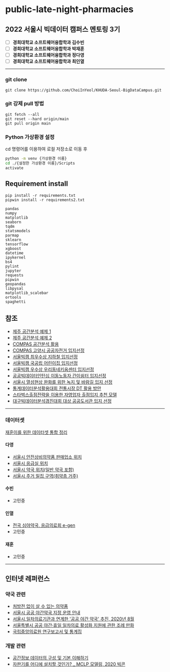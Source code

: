 # public-late-night-pharmacies

## 2022 서울시 빅데이터 캠퍼스 멘토링 3기

- [ ] **경희대학교 소프트웨어융합학과 김수빈**
- [ ] **경희대학교 소프트웨어융합학과 박재훈**
- [ ] **경희대학교 소프트웨어융합학과 정다영**
- [ ] **경희대학교 소프트웨어융합학과 최인열**

---

### git clone

```git
git clone https://github.com/ChoiInYeol/KHUDA-Seoul-BigDataCampus.git
```

### git 강제 pull 방법

```git
git fetch --all
git reset --hard origin/main
git pull origin main
```

### Python 가상환경 설정

cd 명령어를 이용하여 로컬 저장소로 이동 후

```bash
python -m venv {가상환경 이름}
cd ./{설정한 가상환경 이름}/Scripts
activate
```

## Requirement install

```shell
pip install -r requirements.txt
pipwin install -r requirements2.txt
```

```plain text
pandas
numpy
matplotlib
seaborn
tqdm
statsmodels
parmap
sklearn
tensorflow
xgboost
datetime
ipykernel
bs4
pylint
jupyter
requests
pipwin
geopandas
libpysal
matplotlib_scalebar
ortools
spaghetti
```

## 참조

- [제주 공간분석 예제 1](colab.research.google.com/drive/1GCGwWWrgXB6RupXQC1ZUvjM7Oq8rKM9U?usp=sharing)
- [제주 공간분석 예제 2](github.com/Hwan-I/Dacon_Analyze_Jejuspace)
- [COMPAS 공간분석 활용](compas.lh.or.kr/gis?pageIndex=1&pageSize=10&searchText=&searchKey=both)
- [COMPAS 고양시 공공자전거 입지선정](github.com/wansook0316/GoyangCityOptimalBicycleStationSuggestion)
- [서울빅캠 최우수상 지하철 입지선정](https://github.com/panghyuk/BigdataCampus)
- [서울빅캠 국공립 어린이집 입지선정](https://github.com/heejinADP/Seoul_Bigdata_Competition)
- [서울빅캠 우수상 우리동네키움센터 입지선정](https://github.com/jyshin0926/BigDataCampusContest)
- [공공빅데이터인턴십 이동노동자 간이쉼터 입지선정](https://github.com/DonghyunAnn/Gbig-Hackathon)
- [서울시 열섬현상 완화를 위한 녹지 및 바람길 입지 선정](https://github.com/nseunghee97/heat_island_seoul)
- [통계데이터분석활용대회 전통시장 DT 활용 방안](https://github.com/jjonhwa/Policy-to-utilize-DT-in-traditional-markets)
- [스타벅스출점전략을 이용한 자영업자 출점입지 추천 모델](https://github.com/donghwan2/location_analysis/blob/master/Starbucks.ipynb)
- [대구빅데이터분석경진대회 대상 공공도서관 입지 선정](https://github.com/yoonhyeyoon/DaeguBigdataContest)

---

### 데이터셋

[재훈이를 위한 데이터셋 통합 정리](https://docs.google.com/spreadsheets/d/1vDCOE8dpheTkEFP9GXWKvH5jLpMGtzSVBk8jVdEzJ78/edit?usp=sharing_)

#### 다영

- [서울시 안전상비의약품 판매업소 위치](http://data.seoul.go.kr/dataList/OA-16483/S/1/datasetView.do)
- [서울시 응급실 위치](http://data.seoul.go.kr/dataList/OA-20338/S/1/datasetView.do)
- [서울시 약국 위치(일반 약국 포함)](http://data.seoul.go.kr/dataList/OA-20402/S/1/datasetView.do)
- [서울시 주거 밀집 구역(취약층 거주)](http://data.seoul.go.kr/dataList/10727/S/2/datasetView.do)

#### 수빈

- 고민중

#### 인열

- [전국 심야약국, 응급의료회 e-gen](https://www.e-gen.or.kr/egen/search_pharmacy.do?searchType=general)
- 고민중

#### 재훈

- 고민중

---

## 인터넷 레퍼런스

### 약국 관련

- [처방전 없이 살 수 있는 의약품](https://www.pharm114.or.kr/common_files/sub3_page1.asp)
- [서울시 공공 야간약국 지정 운영 안내](https://news.seoul.go.kr/welfare/archives/522756)
- [서울시,일차의료기관과 연계한 '공공 야간 약국' 추진, 2020년 8월](https://www.yakup.com/news/index.html?mode=view&nid=247631)
- [서울특별시 공공 야간·휴일 일차의료 활성화 지원에 관한 조례 만화](blog.naver.com/seoulcouncil/222123186282)
- [국립중앙의료원 연구보고서 및 통계집](https://www.ppm.or.kr/board/thumbnailList.do?MENUID=A04030000)
  
### 개발 관련

- [공간정보 데이터의 구성 및 기본 이해하기](https://yganalyst.github.io/spatial_analysis/spatial_analysis_1/)
- [자판기를 어디에 설치할 것인가? _ MCLP 모델링, 2020 빅콘](https://minkithub.github.io/2020/10/05/bicgon5/)